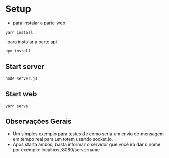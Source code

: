 # Setup

- para instalar a parte web

`yarn install`

-para instalar a parte api

`npm install`

## Start server

`node server.js`

## Start web

`yarn serve`

## Observações Gerais

- Um simples exemplo para testes de como seria um envio de mensagem em tempo real para um totem usando socket.io.
- Após starta ambos, basta informar o servidor que você ira dar o nome por exemplo: localhost:8080/servername
